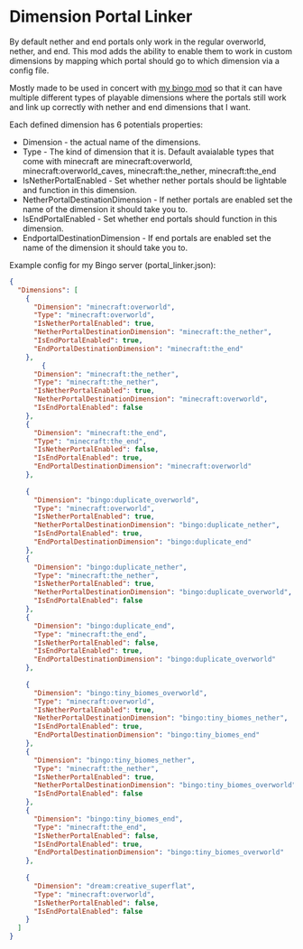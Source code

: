 # Dimension Portal Linker

By default nether and end portals only work in the regular overworld, nether, and end. 
This mod adds the ability to enable them to work in custom dimensions by mapping which portal should go to which dimension via a config file.

Mostly made to be used in concert with [my bingo mod](https://github.com/Encrypted-Thoughts/DidSomeoneSayBingo) so that it can have multiple different types of playable dimensions where the portals still work and link up correctly with nether and end dimensions that I want.

Each defined dimension has 6 potentials properties:
- Dimension - the actual name of the dimensions.
- Type - The kind of dimension that it is. Default avaialable types that come with minecraft are minecraft:overworld, minecraft:overworld_caves, minecraft:the_nether, minecraft:the_end
- IsNetherPortalEnabled - Set whether nether portals should be lightable and function in this dimension.
- NetherPortalDestinationDimension - If nether portals are enabled set the name of the dimension it should take you to.
- IsEndPortalEnabled - Set whether end portals should function in this dimension.
- EndportalDestinationDimension - If end portals are enabled set the name of the dimension it should take you to.

Example config for my Bingo server (portal_linker.json):
```json
{
  "Dimensions": [
    {
      "Dimension": "minecraft:overworld",
      "Type": "minecraft:overworld",
      "IsNetherPortalEnabled": true,
      "NetherPortalDestinationDimension": "minecraft:the_nether",
      "IsEndPortalEnabled": true,
      "EndPortalDestinationDimension": "minecraft:the_end"
    },
	    {
      "Dimension": "minecraft:the_nether",
      "Type": "minecraft:the_nether",
      "IsNetherPortalEnabled": true,
      "NetherPortalDestinationDimension": "minecraft:overworld",
      "IsEndPortalEnabled": false
    },
    {
      "Dimension": "minecraft:the_end",
      "Type": "minecraft:the_end",
      "IsNetherPortalEnabled": false,
      "IsEndPortalEnabled": true,
      "EndPortalDestinationDimension": "minecraft:overworld"
    },
	
	{
      "Dimension": "bingo:duplicate_overworld",
      "Type": "minecraft:overworld",
      "IsNetherPortalEnabled": true,
      "NetherPortalDestinationDimension": "bingo:duplicate_nether",
      "IsEndPortalEnabled": true,
      "EndPortalDestinationDimension": "bingo:duplicate_end"
    },
    {
      "Dimension": "bingo:duplicate_nether",
      "Type": "minecraft:the_nether",
      "IsNetherPortalEnabled": true,
      "NetherPortalDestinationDimension": "bingo:duplicate_overworld",
      "IsEndPortalEnabled": false
    },
    {
      "Dimension": "bingo:duplicate_end",
      "Type": "minecraft:the_end",
      "IsNetherPortalEnabled": false,
      "IsEndPortalEnabled": true,
      "EndPortalDestinationDimension": "bingo:duplicate_overworld"
    },
	
	{
      "Dimension": "bingo:tiny_biomes_overworld",
      "Type": "minecraft:overworld",
      "IsNetherPortalEnabled": true,
      "NetherPortalDestinationDimension": "bingo:tiny_biomes_nether",
      "IsEndPortalEnabled": true,
      "EndPortalDestinationDimension": "bingo:tiny_biomes_end"
    },
    {
      "Dimension": "bingo:tiny_biomes_nether",
      "Type": "minecraft:the_nether",
      "IsNetherPortalEnabled": true,
      "NetherPortalDestinationDimension": "bingo:tiny_biomes_overworld",
      "IsEndPortalEnabled": false
    },
    {
      "Dimension": "bingo:tiny_biomes_end",
      "Type": "minecraft:the_end",
      "IsNetherPortalEnabled": false,
      "IsEndPortalEnabled": true,
      "EndPortalDestinationDimension": "bingo:tiny_biomes_overworld"
    },
	
    {
      "Dimension": "dream:creative_superflat",
      "Type": "minecraft:overworld",
      "IsNetherPortalEnabled": false,
      "IsEndPortalEnabled": false
    }
  ]
}
```
